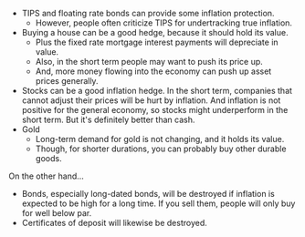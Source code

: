 - TIPS and floating rate bonds can provide some inflation protection.
    - However, people often criticize TIPS for undertracking true
      inflation.
- Buying a house can be a good hedge, because it should hold its
  value.
    - Plus the fixed rate mortgage interest payments will depreciate
      in value.
    - Also, in the short term people may want to push its price up.
    - And, more money flowing into the economy can push up asset
      prices generally.
- Stocks can be a good inflation hedge. In the short term, companies
  that cannot adjust their prices will be hurt by inflation. And
  inflation is not positive for the general economy, so stocks might
  underperform in the short term. But it's definitely better than cash.
- Gold
    - Long-term demand for gold is not changing, and it holds its
      value.
    - Though, for shorter durations, you can probably buy other
      durable goods.

On the other hand...

- Bonds, especially long-dated bonds, will be destroyed if inflation
  is expected to be high for a long time. If you sell them, people
  will only buy for well below par.
- Certificates of deposit will likewise be destroyed.
